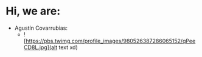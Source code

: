 # Hi, we are:
* Agustín Covarrubias:
  * ![https://pbs.twimg.com/profile_images/980526387286065152/qPeeCD8L.jpg](alt text xd)